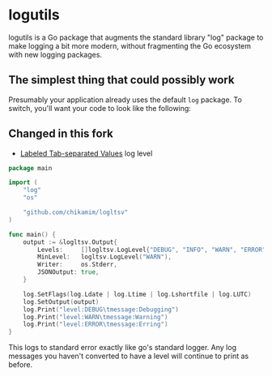 # logutils

logutils is a Go package that augments the standard library "log" package
to make logging a bit more modern, without fragmenting the Go ecosystem
with new logging packages.

## The simplest thing that could possibly work

Presumably your application already uses the default `log` package. To switch, you'll want your code to look like the following:

## Changed in this fork

- [Labeled Tab-separated Values](http://ltsv.org) log level

```go
package main

import (
	"log"
	"os"

	"github.com/chikamim/logltsv"
)

func main() {
	output := &logltsv.Output{
		Levels:     []logltsv.LogLevel{"DEBUG", "INFO", "WARN", "ERROR"},
		MinLevel:   logltsv.LogLevel("WARN"),
		Writer:     os.Stderr,
		JSONOutput: true,
	}

	log.SetFlags(log.Ldate | log.Ltime | log.Lshortfile | log.LUTC)
	log.SetOutput(output)
	log.Print("level:DEBUG\tmessage:Debugging")
	log.Print("level:WARN\tmessage:Warning")
	log.Print("level:ERROR\tmessage:Erring")
}
```

This logs to standard error exactly like go's standard logger. Any log messages you haven't converted to have a level will continue to print as before.
